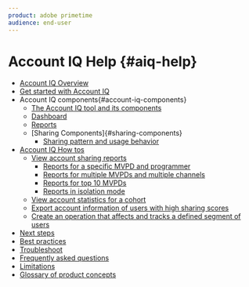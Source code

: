 ```yaml
---
product: adobe primetime
audience: end-user
---
```

# Account IQ Help {#aiq-help}

+ [Account IQ Overview](home.md)
+ [Get started with Account IQ](get-started.md)
+ Account IQ components{#account-iq-components}
  + [The Account IQ tool and its components](accountiq.md)
  + [Dashboard](dashboard.md)
  + [Reports](reports.md)
  + [Sharing Components]{#sharing-components}
    + [Sharing pattern and usage behavior](usage-patterns.md)
+ [Account IQ How tos](use-aiq.md)
  + [View account sharing reports]()
    + [Reports for a specific MVPD and programmer]()
    + [Reports for multiple MVPDs and multiple channels]()
    + [Reports for top 10 MVPDs]()
    + [Reports in isolation mode]()
  + [View account statistics for a cohort]()
  + [Export account information of users with high sharing scores]()
  + [Create an operation that affects and tracks a defined segment of users]()
+ [Next steps](next-steps.md)
+ [Best practices](best-practices.md)
+ [Troubleshoot](troubleshoot.md)
+ [Frequently asked questions](faq.md)
+ [Limitations](limitations.md)
+ [Glossary of product concepts](product-concepts.md)
